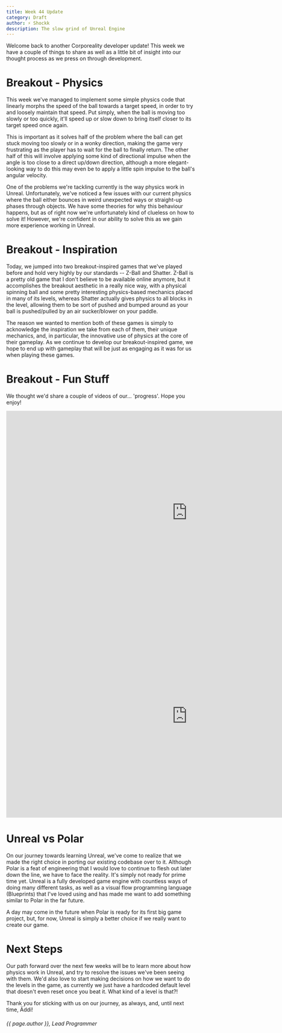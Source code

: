 ```yaml
---
title: Week 44 Update
category: Draft
author: ⚡ Shockk
description: The slow grind of Unreal Engine
---
```


Welcome back to another Corporeality developer update! This week we have a couple of things to share as well as a little bit of insight into our thought process as we press on through development.

# Breakout - Physics

This week we've managed to implement some simple physics code that linearly morphs the speed of the ball towards a target speed, in order to try and loosely maintain that speed. Put simply, when the ball is moving too slowly or too quickly, it'll speed up or slow down to bring itself closer to its target speed once again.

This is important as it solves half of the problem where the ball can get stuck moving too slowly or in a wonky direction, making the game very frustrating as the player has to wait for the ball to finally return. The other half of this will involve applying some kind of directional impulse when the angle is too close to a direct up/down direction, although a more elegant-looking way to do this may even be to apply a little spin impulse to the ball's angular velocity.

One of the problems we're tackling currently is the way physics work in Unreal. Unfortunately, we've noticed a few issues with our current physics where the ball either bounces in weird unexpected ways or straight-up phases through objects. We have some theories for why this behaviour happens, but as of right now we're unfortunately kind of clueless on how to solve it! However, we're confident in our ability to solve this as we gain more experience working in Unreal.

# Breakout - Inspiration

Today, we jumped into two breakout-inspired games that we've played before and hold very highly by our standards -- Z-Ball and Shatter. Z-Ball is a pretty old game that I don't believe to be available online anymore, but it accomplishes the breakout aesthetic in a really nice way, with a physical spinning ball and some pretty interesting physics-based mechanics placed in many of its levels, whereas Shatter actually gives physics to all blocks in the level, allowing them to be sort of pushed and bumped around as your ball is pushed/pulled by an air sucker/blower on your paddle.

The reason we wanted to mention both of these games is simply to acknowledge the inspiration we take from each of them, their unique mechanics, and, in particular, the innovative use of physics at the core of their gameplay. As we continue to develop our breakout-inspired game, we hope to end up with gameplay that will be just as engaging as it was for us when playing these games.

# Breakout - Fun Stuff

We thought we'd share a couple of videos of our... 'progress'. Hope you enjoy!

<div class="responsive-embed widescreen">
	<iframe width="960" height="540" src="https://www.youtube.com/embed/YSyNM4Jhdxo" frameborder="0" allowfullscreen></iframe>
</div>

<div class="responsive-embed widescreen">
	<iframe width="960" height="540" src="https://www.youtube.com/embed/V4SNJ_qZWcM" frameborder="0" allowfullscreen></iframe>
</div>

# Unreal vs Polar

On our journey towards learning Unreal, we've come to realize that we made the right choice in porting our existing codebase over to it. Although Polar is a feat of engineering that I would love to continue to flesh out later down the line, we have to face the reality. It's simply not ready for prime time yet. Unreal is a fully developed game engine with countless ways of doing many different tasks, as well as a visual flow programming language (Blueprints) that I've loved using and has made me want to add something similar to Polar in the far future.

A day may come in the future when Polar is ready for its first big game project, but, for now, Unreal is simply a better choice if we really want to create our game.

# Next Steps

Our path forward over the next few weeks will be to learn more about how physics work in Unreal, and try to resolve the issues we've been seeing with them. We'd also love to start making decisions on how we want to do the levels in the game, as currently we just have a hardcoded default level that doesn't even reset once you beat it. What kind of a level is that?!

Thank you for sticking with us on our journey, as always, and, until next time, Äddi!

###### {{ page.author }}, Lead Programmer
